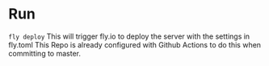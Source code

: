 # Run
`
fly deploy
`
This will trigger fly.io to deploy the server with the settings in fly.toml
This Repo is already configured with Github Actions to do this when committing to master.
